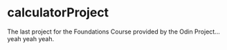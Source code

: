# calculatorProject
The last project for the Foundations Course provided by the Odin Project... yeah yeah yeah.
